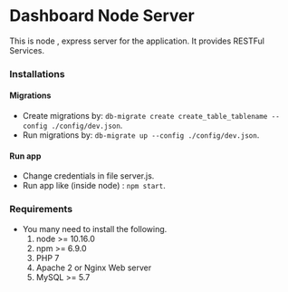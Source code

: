 Dashboard Node Server
=====================================


This is node , express server for the application. It provides RESTFul Services.

### Installations

#### Migrations
  * Create migrations by: `db-migrate create create_table_tablename --config ./config/dev.json`.
  * Run migrations by: `db-migrate up --config ./config/dev.json`.
  
#### Run app
  * Change credentials in file server.js.
  * Run app like (inside node) : `npm start`.

    
### Requirements

   * You many need to install the following.
     1. node >= 10.16.0
     2. npm >= 6.9.0
     3. PHP 7
     4. Apache 2 or Nginx Web server
     5. MySQL >= 5.7

